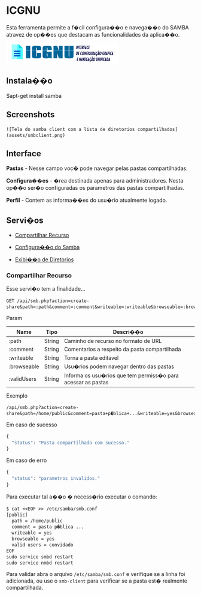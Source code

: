 # ICGNU

  Esta ferramenta permite a f�cil configura��o e navega��o do SAMBA atravez de op��es que destacam as funcionalidades da aplica��o.

![arquitetura](assets/logo.png)


## Instala��o

  $apt-get install samba

## Screenshots

    ![Tela do samba client com a lista de diretorios compartilhados](assets/smbclient.png)

## Interface

**Pastas** - Nesse campo voc� pode navegar pelas pastas compartilhadas.

**Configura��es** - �rea destinada apenas para administradores. Nesta op��o ser�o configuradas os parametros das pastas compartilhadas.

**Perfil** - Contem as informa��es do usu�rio atualmente logado.



## Servi�os

- [Compartilhar Recurso](#compartilhar-recurso)

- [Configura��o do Samba](#configuracao)

- [Exibi��o de Diretorios](#diretorios)

### Compartilhar Recurso

Esse servi�o tem a finalidade...

```
GET /api/smb.php?action=create-share&path=:path&comment=:comment&writeable=:writeable&browseable=:browseable&validUsers=:validUsers
```

Param

| Name | Tipo | Descri��o |
|-|-|-|
| :path | String | Caminho de recurso no formato de URL |
| :comment | String | Comentarios a respeito da pasta compartilhada |
| :writeable | String | Torna a pasta editavel |
| :browseable | String | Usu�rios podem navegar dentro das pastas |
| :validUsers | String | Informa os usu�rios que tem permiss�o para acessar as pastas |

Exemplo

```
/api/smb.php?action=create-share&path=/home/public&comment=pasta+p�blica+...&writeable=yes&browseable=yes&users=convidado
```

Em caso de sucesso

```js
{
  "status": "Pasta compartilhada com sucesso."
}
```

Em caso de erro

```js
{
  "status": "parametros invalidos."
}
```

Para executar tal a��o � necess�rio executar o comando:

```
$ cat <<EOF >> /etc/samba/smb.conf
[public]
  path = /home/public
  comment = pasta p�blica ...
  writeable = yes
  browseable = yes
  valid users = convidado
EOF
sudo service smbd restart
sudo service nmbd restart
```

Para validar abra o arquivo `/etc/samba/smb.conf` e verifique se a linha foi adicionada, ou use o `smb-client` para verificar se a pasta est� realmente compartilhada.

###
